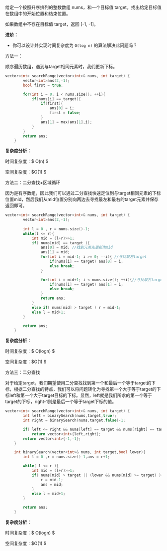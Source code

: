 给定一个按照升序排列的整数数组 nums，和一个目标值 target。找出给定目标值在数组中的开始位置和结束位置。

如果数组中不存在目标值 target，返回 [-1, -1]。



**进阶：**

- 你可以设计并实现时间复杂度为 `O(log n)` 的算法解决此问题吗？



方法一：

顺序遍历数组，遇到与target相同元素时，我们更新下标。

```c++
vector<int> searchRange(vector<int>& nums, int target) {
        vector<int>ans(2,-1);
        bool first = true;

        for(int i = 0; i < nums.size(); ++i){
            if(nums[i] == target){
                if(first){ 
                    ans[0] = i;
                    first = false;
                }
                ans[1] = max(ans[1],i);
            }
        }
        return ans;
    }
```

<b>复杂度分析：</b>

时间复杂度：$ O(n) $

空间复杂度：$O(1) $ 



方法二：二分查找+区域循环

因为是有序数组，因此我们可以通过二分查找快速定位到与target相同元素的下标位置mid，然后我们从mid位置分别向两边去寻找最左和最右的target元素并保存返回即可。

```c++
vector<int> searchRange(vector<int>& nums, int target) {
        vector<int>ans(2,-1);
        
        int l = 0 , r = nums.size()-1;
        while(l <= r){
            int mid = (l+r)>>1;
            if( nums[mid] == target ){
                ans[0] = mid; //找到元素先更新为mid
                ans[1] = mid;
                for(int i = mid-1; i >= 0; --i){ //寻找最左target
                    if(nums[i] == target) ans[0] = i;
                    else break;
                }

                for(int i = mid+1; i < nums.size(); ++i){//寻找最右target
                    if(nums[i] == target) ans[1] = i;
                    else break;
                }
                return ans;
            }
            else if( nums[mid] > target ) r = mid-1;
            else l = mid+1;
        }

        return ans;
    }
```

<b>复杂度分析：</b>

时间复杂度：$ O(logn) $

空间复杂度：$O(1) $ 



方法三：二分查找

对于给定target，我们期望使用二分查找找到第一个和最后一个等于target的下标，根据二分查找的特点，我们可以将问题转化为寻找第一个大于等于target的下标left和第一个大于target目标的下标。显然，left就是我们所求的第一个等于target的下标，right-1则是最后一个等于target下标的值。

```c++
vector<int> searchRange(vector<int>& nums, int target) {
        int left = binarySearch(nums,target,true);
        int right = binarySearch(nums,target,false)-1;

        if( left <= right && nums[left] == target && nums[right] == target  )
            return vector<int>{left,right};
        return vector<int>{-1,-1};
    }

    int binarySearch(vector<int>& nums, int target,bool lower){
        int l = 0 ,r = nums.size()-1,ans = r+1;

        while( l <= r ){
            int mid = (l+r)>>1;
            if( nums[mid] > target || (lower && nums[mid] >= target) ){
                r = mid-1;
                ans = mid;
            }
            else l = mid+1;
        }

        return ans;
    }
```

<b>复杂度分析：</b>

时间复杂度：$ O(logn) $

空间复杂度：$O(1) $ 

